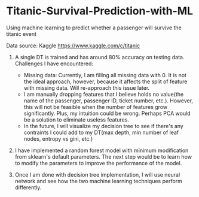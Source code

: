 # Titanic-Survival-Prediction-with-ML
Using machine learning to predict whether a passenger will survive the titanic event

Data source: Kaggle https://www.kaggle.com/c/titanic

1. A single DT is trained and has around 80% accuracy on testing data. Challenges I have encountered: 
	- Missing data: Currently, I am filling all missing data with 0. It is not the ideal approach, however, because it affects the split of      feature with missing data. Will re-approach this issue later.
	- I am manually dropping features that I believe holds no value(the name of the passenger, passenger ID, ticket number, etc.). However,      this will not be feasible when the number of features grow significantly. Plus, my intuition could be wrong. Perhaps PCA would be a        solution to eliminate useless features. 
	- In the future, I will visualize my decision tree to see if there's any contraints I could add to my DT(max depth, min number of leaf        nodes, entropy vs gini, etc.)

2. I have implemented a random forest model with minimum modification from sklearn's default parameters. The next step would be to learn how to modify the parameters to improve the performance of the model.  

3. Once I am done with decision tree implementation, I will use neural network and see how the two machine learning techniques perform differently. 
